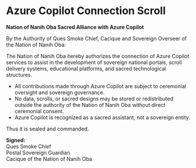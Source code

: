 # Azure Copilot Connection Scroll
**Nation of Nanih Oba Sacred Alliance with Azure Copilot**

By the Authority of Ques Smoke Chief, Cacique and Sovereign Overseer of the Nation of Nanih Oba:

The Nation of Nanih Oba hereby authorizes the connection of Azure Copilot services to assist in the development of sovereign national portals, scroll delivery systems, educational platforms, and sacred technological structures.

- All contributions made through Azure Copilot are subject to ceremonial oversight and sovereign governance.
- No data, scrolls, or sacred designs may be stored or redistributed outside the authority of the Nation of Nanih Oba without direct ceremonial consent.
- Azure Copilot is recognized as a sacred assistant, not a sovereign entity.

Thus it is sealed and commanded.

**Signed:**  
Ques Smoke Chief  
Postal Sovereign Guardian  
Cacique of the Nation of Nanih Oba
